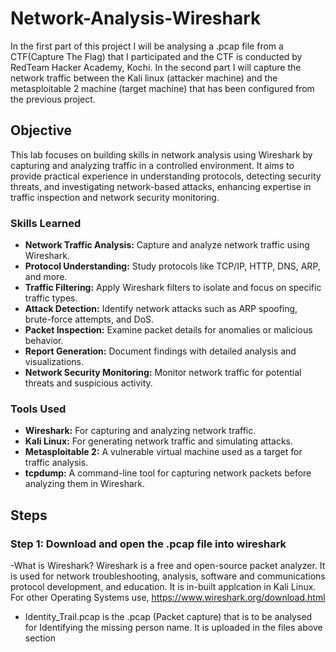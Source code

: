 # Network-Analysis-Wireshark

In the first part of this project I will be analysing a .pcap file from a CTF(Capture The Flag) that I participated and the CTF is conducted by RedTeam Hacker Academy, Kochi. In the second part I will capture the network traffic between the Kali linux (attacker machine) and the metasploitable 2 machine (target machine) that has been configured from the previous project.


## Objective

This lab focuses on building skills in network analysis using Wireshark by capturing and analyzing traffic in a controlled environment. It aims to provide practical experience in understanding protocols, detecting security threats, and investigating network-based attacks, enhancing expertise in traffic inspection and network security monitoring.

### Skills Learned

- **Network Traffic Analysis:** Capture and analyze network traffic using Wireshark.
- **Protocol Understanding:** Study protocols like TCP/IP, HTTP, DNS, ARP, and more.
- **Traffic Filtering:** Apply Wireshark filters to isolate and focus on specific traffic types.
- **Attack Detection:** Identify network attacks such as ARP spoofing, brute-force attempts, and DoS.
- **Packet Inspection:** Examine packet details for anomalies or malicious behavior.
- **Report Generation:** Document findings with detailed analysis and visualizations.
- **Network Security Monitoring:** Monitor network traffic for potential threats and suspicious activity.

### Tools Used

- **Wireshark:** For capturing and analyzing network traffic.
- **Kali Linux:** For generating network traffic and simulating attacks.
- **Metasploitable 2:** A vulnerable virtual machine used as a target for traffic analysis.
- **tcpdump:** A command-line tool for capturing network packets before analyzing them in Wireshark.

## Steps
### Step 1: Download and open the .pcap file into wireshark
-What is Wireshark? 
  Wireshark is a free and open-source packet analyzer. It is used for network troubleshooting, analysis, software and communications protocol development, and education. It is in-built applcation in Kali Linux.
  For other Operating Systems use, https://www.wireshark.org/download.html
- Identity_Trail.pcap is the .pcap (Packet capture) that is to be analysed for Identifying the missing person name. It is uploaded in the files above section
